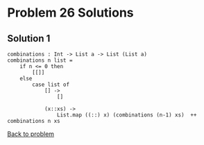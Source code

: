 # Problem 26 Solutions

## Solution 1
```
combinations : Int -> List a -> List (List a) 
combinations n list =
    if n <= 0 then
        [[]]
    else
        case list of
            [] ->
                []
                
            (x::xs) ->
                List.map ((::) x) (combinations (n-1) xs)  ++ combinations n xs

```

[Back to problem](problem_26.md)